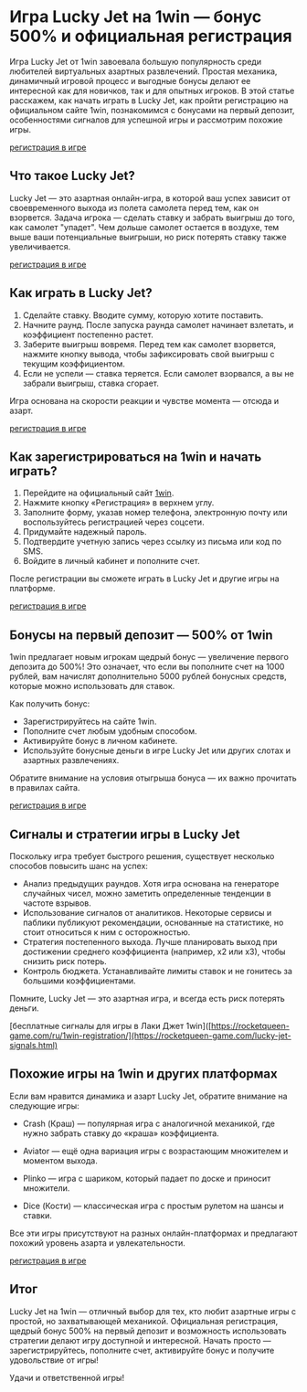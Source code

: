 # Игра Lucky Jet на 1win — бонус 500% и официальная регистрация

Игра Lucky Jet от 1win завоевала большую популярность среди любителей виртуальных азартных развлечений. Простая механика, динамичный игровой процесс и выгодные бонусы делают ее интересной как для новичков, так и для опытных игроков. В этой статье расскажем, как начать играть в Lucky Jet, как пройти регистрацию на официальном сайте 1win, познакомимся с бонусами на первый депозит, особенностями сигналов для успешной игры и рассмотрим похожие игры.

[регистрация в игре]([https://1win.com](https://rocketqueen-game.com/ru/1win-registration/))

## Что такое Lucky Jet?

Lucky Jet — это азартная онлайн-игра, в которой ваш успех зависит от своевременного выхода из полета самолета перед тем, как он взорвется. Задача игрока — сделать ставку и забрать выигрыш до того, как самолет "упадет". Чем дольше самолет остается в воздухе, тем выше ваши потенциальные выигрыши, но риск потерять ставку также увеличивается.

[регистрация в игре]([https://1win.com](https://rocketqueen-game.com/ru/1win-registration/))


## Как играть в Lucky Jet?

1. Сделайте ставку. Вводите сумму, которую хотите поставить.
2. Начните раунд. После запуска раунда самолет начинает взлетать, и коэффициент постепенно растет.
3. Заберите выигрыш вовремя. Перед тем как самолет взорвется, нажмите кнопку вывода, чтобы зафиксировать свой выигрыш с текущим коэффициентом.
4. Если не успели — ставка теряется. Если самолет взорвался, а вы не забрали выигрыш, ставка сгорает.

Игра основана на скорости реакции и чувстве момента — отсюда и азарт.

[регистрация в игре]([https://1win.com](https://rocketqueen-game.com/ru/1win-registration/))


## Как зарегистрироваться на 1win и начать играть?

1. Перейдите на официальный сайт [1win]([https://1win.com](https://rocketqueen-game.com/ru/1win-registration/)).
2. Нажмите кнопку «Регистрация» в верхнем углу.
3. Заполните форму, указав номер телефона, электронную почту или воспользуйтесь регистрацией через соцсети.
4. Придумайте надежный пароль.
5. Подтвердите учетную запись через ссылку из письма или код по SMS.
6. Войдите в личный кабинет и пополните счет.

После регистрации вы сможете играть в Lucky Jet и другие игры на платформе.

[регистрация в игре]([https://1win.com](https://rocketqueen-game.com/ru/1win-registration/))


## Бонусы на первый депозит — 500% от 1win

1win предлагает новым игрокам щедрый бонус — увеличение первого депозита до 500%! Это означает, что если вы пополните счет на 1000 рублей, вам начислят дополнительно 5000 рублей бонусных средств, которые можно использовать для ставок.

Как получить бонус:

- Зарегистрируйтесь на сайте 1win.
- Пополните счет любым удобным способом.
- Активируйте бонус в личном кабинете.
- Используйте бонусные деньги в игре Lucky Jet или других слотах и азартных развлечениях.

Обратите внимание на условия отыгрыша бонуса — их важно прочитать в правилах сайта.

[регистрация в игре]([https://1win.com](https://rocketqueen-game.com/ru/1win-registration/))


## Сигналы и стратегии игры в Lucky Jet

Поскольку игра требует быстрого решения, существует несколько способов повысить шанс на успех:

- Анализ предыдущих раундов. Хотя игра основана на генераторе случайных чисел, можно заметить определенные тенденции в частоте взрывов.
- Использование сигналов от аналитиков. Некоторые сервисы и паблики публикуют рекомендации, основанные на статистике, но стоит относиться к ним с осторожностью.
- Стратегия постепенного выхода. Лучше планировать выход при достижении среднего коэффициента (например, х2 или х3), чтобы снизить риск потерь.
- Контроль бюджета. Устанавливайте лимиты ставок и не гонитесь за большими коэффициентами.

Помните, Luckу Jet — это азартная игра, и всегда есть риск потерять деньги.

[бесплатные сигналы для игры в Лаки Джет 1win]([https://rocketqueen-game.com/ru/1win-registration/](https://rocketqueen-game.com/lucky-jet-signals.html)


## Похожие игры на 1win и других платформах

Если вам нравится динамика и азарт Lucky Jet, обратите внимание на следующие игры:

- Crash (Краш) — популярная игра с аналогичной механикой, где нужно забрать ставку до «краша» коэффициента.
- Aviator — ещё одна вариация игры с возрастающим множителем и моментом выхода.
- Plinko — игра с шариком, который падает по доске и приносит множители.

- Dice (Кости) — классическая игра с простым рулетом на шансы и ставки.

Все эти игры присутствуют на разных онлайн-платформах и предлагают похожий уровень азарта и увлекательности.

[регистрация в игре]([https://1win.com](https://rocketqueen-game.com/ru/1win-registration/))


## Итог

 Lucky Jet на 1win — отличный выбор для тех, кто любит азартные игры с простой, но захватывающей механикой. Официальная регистрация, щедрый бонус 500% на первый депозит и возможность использовать стратегии делают игру доступной и интересной. Начать просто — зарегистрируйтесь, пополните счет, активируйте бонус и получите удовольствие от игры!

Удачи и ответственной игры!

